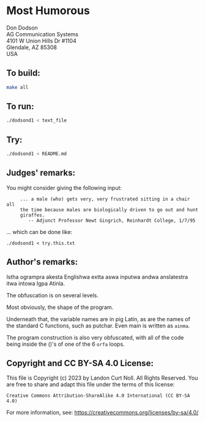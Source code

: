 # Most Humorous

Don Dodson  
AG Communication Systems  
4101 W Union Hills Dr #1104  
Glendale, AZ 85308   
USA  

## To build:

```sh
make all
```

## To run:

```sh
./dodsond1 < text_file
```

## Try:

```sh
./dodsond1 < README.md
```

## Judges' remarks:

You might consider giving the following input:

```
	 ... a male (who) gets very, very frustrated sitting in a chair all
	 the time because males are biologically driven to go out and hunt
	 giraffes.
		-- Adjunct Professor Newt Gingrich, Reinhardt College, 1/7/95
```

... which can be done like:

	./dodsond1 < try.this.txt

## Author's remarks:

Istha ogrampra akesta Englishwa extta aswa inputwa andwa
anslatestra itwa intowa Igpa Atinla.

The obfuscation is on several levels.

Most obviously, the shape of the program.

Underneath that, the variable names are in pig Latin, as are the
names of the standard C functions, such as putchar.  Even main is
written as `ainma`.

The program construction is also very obfuscated, with all of the
code being inside the ()'s of one of the 6 `orfa` loops.

## Copyright and CC BY-SA 4.0 License:

This file is Copyright (c) 2023 by Landon Curt Noll.  All Rights Reserved.
You are free to share and adapt this file under the terms of this license:

    Creative Commons Attribution-ShareAlike 4.0 International (CC BY-SA 4.0)

For more information, see: https://creativecommons.org/licenses/by-sa/4.0/
